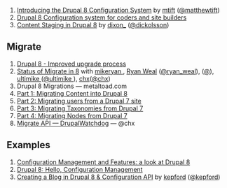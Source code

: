 1. [Introducing the Drupal 8 Configuration System](http://goo.gl/mFfzIL) by [mtift](https://drupal.org/user/751908) ([@matthewtift](http://twitter.com/matthewtift))
1. [Drupal 8 Configuration system for coders and site builders](http://goo.gl/lmJP9I)
1. [Content Staging in Drupal 8](http://goo.gl/51tRcB) by [dixon_](https://www.drupal.org/user/239911) ([@dickolsson](https://twitter.com/dickolsson))

## Migrate

1. [Drupal 8 - Improved upgrade process](https://www.acquia.com/blog/d8migrate)
1. [Status of Migrate in 8](https://austin2014.drupal.org/session/status-migrate-8) with [mikeryan ](https://www.drupal.org/u/mikeryan), [Ryan Weal](https://www.drupal.org/user/412402) ([@ryan_weal](https://twitter.com/ryan_weal)), ([@](https://twitter.com/)), [ultimike ](https://www.drupal.org/user/51132)([@ultimike ](https://twitter.com/ultimike)), [chx](https://www.drupal.org/user/9446)([@chx](https://twitter.com/chx))
1. Drupal 8 Migrations — metaltoad.com
  1. [Part 1: Migrating Content into Drupal 8](http://goo.gl/ei6pGR)
  1. [Part 2: Migrating users from a Drupal 7 site](http://goo.gl/Jziuky)
  2. [Part 3: Migrating Taxonomies from Drupal 7](http://goo.gl/hRHo0Y)
  1. [Part 4: Migrating Nodes from Drupal 7](http://goo.gl/jkferD)
1. [Migrate API — DrupalWatchdog](http://goo.gl/jj4TZa) — @chx

## Examples

1. [Configuration Management and Features: a look at Drupal 8](http://goo.gl/D10ZMv)
1. [Drupal 8: Hello, Configuration Management](http://drupal8cmi.org/drupal-8-hello-configuration-management)
1. [Creating a Blog in Drupal 8 &amp; Configuration API](http://goo.gl/Dnlsca) by [kepford](https://www.drupal.org/user/212517) ([@kepford](http://twitter.com/kepford))
